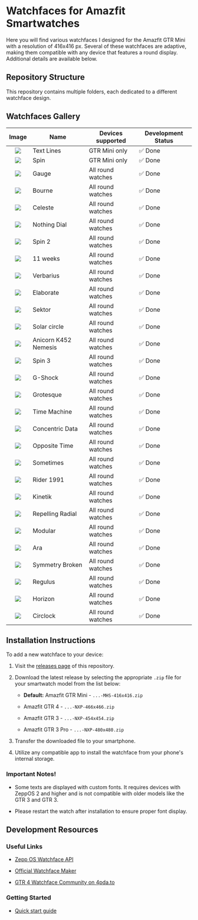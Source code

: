 # Watchfaces for Amazfit Smartwatches

Here you will find various watchfaces I designed for the Amazfit GTR Mini with a resolution of 416x416 px. Several of these watchfaces are adaptive, making them compatible with any device that features a round display. Additional details are available below.

## Repository Structure

This repository contains multiple folders, each dedicated to a different watchface design.

## Watchfaces Gallery

| Image 	                               | Name       	          | Devices supported | Development Status 	  |
|:-------------------------:            |------------           |------------------ |---------------------    |
| ![](./text-lines/demo.png)            | Text Lines 	          | GTR Mini only 	   | ✅ Done             	|
| ![](./spin/demo.png)       	          | Spin       	          | GTR Mini only 	   | ✅ Done             	|
| ![](./gauge/demo.png)      	          | Gauge      	          | All round watches | ✅ Done             	|
| ![](./bourne/demo.png)                | Bourne     	          | All round watches | ✅ Done             	|
| ![](./celeste/demo.png)               | Celeste    	          | All round watches | ✅ Done             	|
| ![](./nothing-dial/demo.png)          | Nothing Dial          | All round watches | ✅ Done             	|
| ![](./spin-2/demo.png)                | Spin 2                | All round watches | ✅ Done             	|
| ![](./11-weeks/demo.png)              | 11 weeks              | All round watches | ✅ Done             	|
| ![](./verbarius/demo.png)             | Verbarius             | All round watches | ✅ Done             	|
| ![](./elaborate/demo.png)             | Elaborate             | All round watches | ✅ Done             	|
| ![](./nothing-sector/demo.png)        | Sektor                | All round watches | ✅ Done             	|
| ![](./solar-circle/demo.png)          | Solar circle          | All round watches | ✅ Done             	|
| ![](./anicorn-k452-nemesis/demo.png)  | Anicorn K452 Nemesis  | All round watches | ✅ Done             	|
| ![](./spin-3/demo.png)                | Spin 3                | All round watches | ✅ Done             	|
| ![](./g-shock/demo.png)               | G-Shock               | All round watches | ✅ Done                |
| ![](./grotesque/demo.png)             | Grotesque             | All round watches | ✅ Done                |
| ![](./time-machine/demo.png)          | Time Machine          | All round watches | ✅ Done                |
| ![](./concentric-data/demo.png)       | Concentric Data       | All round watches | ✅ Done                |
| ![](./opposite-time/demo.png)         | Opposite Time         | All round watches | ✅ Done                |
| ![](./sometimes/demo.png)             | Sometimes             | All round watches | ✅ Done                |
| ![](./rider-1991/demo.png)            | Rider 1991            | All round watches | ✅ Done                |
| ![](./kinetik/demo.png)               | Kinetik               | All round watches | ✅ Done                |
| ![](./repelling-radial/demo.png)      | Repelling Radial      | All round watches | ✅ Done                |
| ![](./modular/demo.png)               | Modular               | All round watches | ✅ Done                |
| ![](./ara/demo.png)                   | Ara                   | All round watches | ✅ Done                |
| ![](./symmetry-broken/demo.png)       | Symmetry Broken       | All round watches | ✅ Done                |
| ![](./regulus/demo.png)               | Regulus               | All round watches | ✅ Done                |
| ![](./horizon/demo.png)               | Horizon               | All round watches | ✅ Done                |
| ![](./circlock/demo.png)              | Circlock              | All round watches | ✅ Done                |


## Installation Instructions

To add a new watchface to your device:

1. Visit the [releases page](https://github.com/novvember/amazfit-watchfaces/releases) of this repository.

2. Download the latest release by selecting the appropriate `.zip` file for your smartwatch model from the list below:

   - **Default:** Amazfit GTR Mini - `...-MHS-416x416.zip`

   - Amazfit GTR 4 - `...-NXP-466x466.zip`

   - Amazfit GTR 3 - `...-NXP-454x454.zip`

   - Amazfit GTR 3 Pro - `...-NXP-480x480.zip`

3. Transfer the downloaded file to your smartphone.

4. Utilize any compatible app to install the watchface from your phone's internal storage.

### Important Notes!
- Some texts are displayed with custom fonts. It requires devices with ZeppOS 2 and higher and is not compatible with older models like the GTR 3 and GTR 3.

- Please restart the watch after installation to ensure proper font display.

## Development Resources

### Useful Links

- [Zepp OS Watchface API](https://docs.zepp.com/docs/watchface/api/hmUI/createWidget/)

- [Official Watchface Maker](https://watchface.zepp.com/create)

- [GTR 4 Watchface Community on 4pda.to](https://4pda.to/forum/index.php?showtopic=1055207)

### Getting Started

- [Quick start guide](https://docs.zepp.com/docs/guides/quick-start/)
